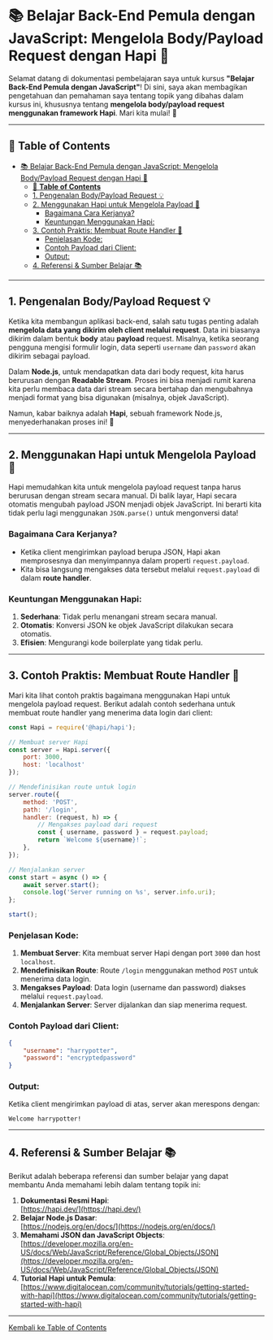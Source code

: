 # 📚 Belajar Back-End Pemula dengan JavaScript: Mengelola Body/Payload Request dengan Hapi 🚀

Selamat datang di dokumentasi pembelajaran saya untuk kursus **"Belajar Back-End Pemula dengan JavaScript"**! Di sini, saya akan membagikan pengetahuan dan pemahaman saya tentang topik yang dibahas dalam kursus ini, khususnya tentang **mengelola body/payload request menggunakan framework Hapi**. Mari kita mulai! 🎉

---

## 📑 **Table of Contents**
- [📚 Belajar Back-End Pemula dengan JavaScript: Mengelola Body/Payload Request dengan Hapi 🚀](#-belajar-back-end-pemula-dengan-javascript-mengelola-bodypayload-request-dengan-hapi-)
  - [📑 **Table of Contents**](#-table-of-contents)
  - [1. Pengenalan Body/Payload Request 💡](#1-pengenalan-bodypayload-request-)
  - [2. Menggunakan Hapi untuk Mengelola Payload 🚀](#2-menggunakan-hapi-untuk-mengelola-payload-)
    - [Bagaimana Cara Kerjanya?](#bagaimana-cara-kerjanya)
    - [Keuntungan Menggunakan Hapi:](#keuntungan-menggunakan-hapi)
  - [3. Contoh Praktis: Membuat Route Handler 📝](#3-contoh-praktis-membuat-route-handler-)
    - [Penjelasan Kode:](#penjelasan-kode)
    - [Contoh Payload dari Client:](#contoh-payload-dari-client)
    - [Output:](#output)
  - [4. Referensi \& Sumber Belajar 📚](#4-referensi--sumber-belajar-)

---

## 1. Pengenalan Body/Payload Request 💡

Ketika kita membangun aplikasi back-end, salah satu tugas penting adalah **mengelola data yang dikirim oleh client melalui request**. Data ini biasanya dikirim dalam bentuk **body** atau **payload** request. Misalnya, ketika seorang pengguna mengisi formulir login, data seperti `username` dan `password` akan dikirim sebagai payload.

Dalam **Node.js**, untuk mendapatkan data dari body request, kita harus berurusan dengan **Readable Stream**. Proses ini bisa menjadi rumit karena kita perlu membaca data dari stream secara bertahap dan mengubahnya menjadi format yang bisa digunakan (misalnya, objek JavaScript).

Namun, kabar baiknya adalah **Hapi**, sebuah framework Node.js, menyederhanakan proses ini! 🎉

---

## 2. Menggunakan Hapi untuk Mengelola Payload 🚀

Hapi memudahkan kita untuk mengelola payload request tanpa harus berurusan dengan stream secara manual. Di balik layar, Hapi secara otomatis mengubah payload JSON menjadi objek JavaScript. Ini berarti kita tidak perlu lagi menggunakan `JSON.parse()` untuk mengonversi data!

### Bagaimana Cara Kerjanya?
- Ketika client mengirimkan payload berupa JSON, Hapi akan memprosesnya dan menyimpannya dalam properti `request.payload`.
- Kita bisa langsung mengakses data tersebut melalui `request.payload` di dalam **route handler**.

### Keuntungan Menggunakan Hapi:
1. **Sederhana**: Tidak perlu menangani stream secara manual.
2. **Otomatis**: Konversi JSON ke objek JavaScript dilakukan secara otomatis.
3. **Efisien**: Mengurangi kode boilerplate yang tidak perlu.

---

## 3. Contoh Praktis: Membuat Route Handler 📝

Mari kita lihat contoh praktis bagaimana menggunakan Hapi untuk mengelola payload request. Berikut adalah contoh sederhana untuk membuat route handler yang menerima data login dari client:

```javascript
const Hapi = require('@hapi/hapi');

// Membuat server Hapi
const server = Hapi.server({
    port: 3000,
    host: 'localhost'
});

// Mendefinisikan route untuk login
server.route({
    method: 'POST',
    path: '/login',
    handler: (request, h) => {
        // Mengakses payload dari request
        const { username, password } = request.payload;
        return `Welcome ${username}!`;
    },
});

// Menjalankan server
const start = async () => {
    await server.start();
    console.log('Server running on %s', server.info.uri);
};

start();
```

### Penjelasan Kode:
1. **Membuat Server**: Kita membuat server Hapi dengan port `3000` dan host `localhost`.
2. **Mendefinisikan Route**: Route `/login` menggunakan method `POST` untuk menerima data login.
3. **Mengakses Payload**: Data login (username dan password) diakses melalui `request.payload`.
4. **Menjalankan Server**: Server dijalankan dan siap menerima request.

### Contoh Payload dari Client:
```json
{
    "username": "harrypotter",
    "password": "encryptedpassword"
}
```

### Output:
Ketika client mengirimkan payload di atas, server akan merespons dengan:
```
Welcome harrypotter!
```

---

## 4. Referensi & Sumber Belajar 📚

Berikut adalah beberapa referensi dan sumber belajar yang dapat membantu Anda memahami lebih dalam tentang topik ini:

1. **Dokumentasi Resmi Hapi**:  
   [https://hapi.dev/](https://hapi.dev/)
2. **Belajar Node.js Dasar**:  
   [https://nodejs.org/en/docs/](https://nodejs.org/en/docs/)
3. **Memahami JSON dan JavaScript Objects**:  
   [https://developer.mozilla.org/en-US/docs/Web/JavaScript/Reference/Global_Objects/JSON](https://developer.mozilla.org/en-US/docs/Web/JavaScript/Reference/Global_Objects/JSON)
4. **Tutorial Hapi untuk Pemula**:  
   [https://www.digitalocean.com/community/tutorials/getting-started-with-hapi](https://www.digitalocean.com/community/tutorials/getting-started-with-hapi)

---

[Kembali ke Table of Contents](#table-of-contents)
